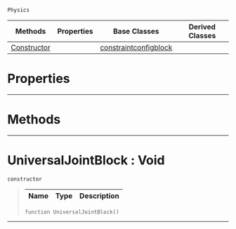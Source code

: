  `Physics`

|Methods|Properties|Base Classes|Derived Classes|
|---|---|---|---|
|[ Constructor](universaljointblock.md#universaljointblock-void)| |[constraintconfigblock](constraintconfigblock.md)| |


 #  Properties


---  
 #  Methods


---  
 #  UniversalJointBlock : Void

 `constructor`

> 
> |Name|Type|Description|
> |---|---|---|
> ``` lang=cpp, name=Nada
> function UniversalJointBlock()
> ``` 


---  
 

 